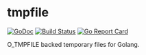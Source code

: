 # tmpfile

[![GoDoc](https://godoc.org/github.com/tmthrgd/tmpfile?status.svg)](https://godoc.org/github.com/tmthrgd/tmpfile)
[![Build Status](https://travis-ci.org/tmthrgd/tmpfile.svg?branch=master)](https://travis-ci.org/tmthrgd/tmpfile)
[![Go Report Card](https://goreportcard.com/badge/github.com/tmthrgd/tmpfile)](https://goreportcard.com/report/github.com/tmthrgd/tmpfile)

O_TMPFILE backed temporary files for Golang.